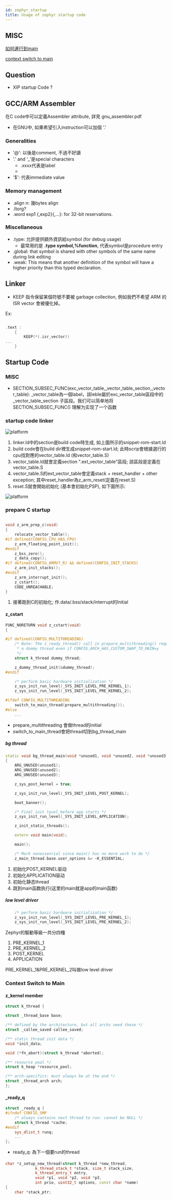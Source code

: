 ```yaml
---
id: zephyr_startup
title: Usage of zephyr startup code
---
```


## MISC



[如何運行到main](https://lgl88911.gitee.io/2018/04/07/Zephyr%E5%A6%82%E4%BD%95%E8%BF%90%E8%A1%8C%E5%88%B0main/)

[context switch to main](https://lgl88911.gitee.io/2018/11/05/Zephyr-OS%E5%86%85%E6%A0%B8%E4%B8%8A%E4%B8%8B%E6%96%87%E5%88%87%E6%8D%A2%E7%AE%80%E8%BF%B0/)

## Question

- XIP startup Code ?

## GCC/ARM Assembler

在C code中可以定義Assembler attribute, 詳見 gnu_assembler.pdf

- 在GNU中, 如果希望引入instruction可以加個 '.'

### Generalities

- '@': 以後是comment, 不過不好讀
- '.’ and ‘_’是special characters
    - .xxxx代表是label
    - 
- '$': 代表immediate value

### Memory management

- .align n: 幾bytes align
- .ltorg?
- .word exp1 {,exp2}{,...}: for 32-bit reservations.


### Miscellaneous

- .type: 允許提供額外資訊給symbol (for debug usage)
    - 最常用的是 **.type symbol,%function**, 代表symbol是procedure entry
- .global: that symbol is shared with other symbols of the same name during link editing
- .weak: This means that another definition of the symbol will have a higher priority than this typed declaration.


## Linker

- KEEP 指令保留某個符號不要被 garbage collection, 例如我們不希望 ARM 的 ISR vector 會被優化掉。

Ex:

``` cpp

.text :
    {
        KEEP(*(.isr_vector))
...
    }

```

## Startup Code

### MISC

- SECTION_SUBSEC_FUNC(exc_vector_table,_vector_table_section,_vector_table): _vector_table為一個label，該leble屬於exc_vector_table區段中的_vector_table_section 子區段。我们可以简单地将 SECTION_SUBSEC_FUNC() 理解为实现了一个函数


### startup code linker

![platform](./image/1_zephyr_startup/startup_code_ld.png)

1. linker.ld中的section是build code時生成, 如上圖所示的snippet-rom-start.ld
2. build code會在build dir裡生成snippet-rom-start.ld; 此時scrip會根據選行的cpu找對應的vector_table.ld (和vector_table.S)
3. vector_table.ld就會定義section ".ext_vector_table"區段; 該區段是定義在vector_table.S
4. vector_table.S的ext_vector_table會定義stack + reset_handler + other exception; 其中reset_handler為z_arm_reset(定義在reset.S)
5. reset.S就會開始初始化 (基本會初始化PSP), 如下圖所示:

![platform](./image/1_zephyr_startup/startup_set_PSP.png)

### prepare C startup

``` cpp

void z_arm_prep_c(void)
{
	relocate_vector_table();
#if defined(CONFIG_CPU_HAS_FPU)
	z_arm_floating_point_init();
#endif
	z_bss_zero();
	z_data_copy();
#if defined(CONFIG_ARMV7_R) && defined(CONFIG_INIT_STACKS)
	z_arm_init_stacks();
#endif
	z_arm_interrupt_init();
	z_cstart();
	CODE_UNREACHABLE;
}

```

1. 接著跑到C的初始化; 作.data/.bss/stack/interrupt的Initial

#### z_cstart

``` cpp
FUNC_NORETURN void z_cstart(void)
{

#if defined(CONFIG_MULTITHREADING)
	/* Note: The z_ready_thread() call in prepare_multithreading() requires
	 * a dummy thread even if CONFIG_ARCH_HAS_CUSTOM_SWAP_TO_MAIN=y
	 */
	struct k_thread dummy_thread;

	z_dummy_thread_init(&dummy_thread);
#endif

	/* perform basic hardware initialization */
	z_sys_init_run_level(_SYS_INIT_LEVEL_PRE_KERNEL_1);
	z_sys_init_run_level(_SYS_INIT_LEVEL_PRE_KERNEL_2);

#ifdef CONFIG_MULTITHREADING
	switch_to_main_thread(prepare_multithreading());
#else
    ...

```

- prepare_multithreading 會做thread的initial
- switch_to_main_thread會把thread切到bg_thread_main

##### bg thread

``` cpp
static void bg_thread_main(void *unused1, void *unused2, void *unused3)
{
	ARG_UNUSED(unused1);
	ARG_UNUSED(unused2);
	ARG_UNUSED(unused3);

	z_sys_post_kernel = true;

	z_sys_init_run_level(_SYS_INIT_LEVEL_POST_KERNEL);

	boot_banner();

	/* Final init level before app starts */
	z_sys_init_run_level(_SYS_INIT_LEVEL_APPLICATION);

	z_init_static_threads();

	extern void main(void);

	main();

	/* Mark nonessenrial since main() has no more work to do */
	z_main_thread.base.user_options &= ~K_ESSENTIAL;

```

1. 初始化POST_KERNEL驱动
2. 初始化APPLICATION驱动
3. 初始化静态thread
4. 跳到main函数执行(这里的main就是app的main函数)

##### low level driver

``` cpp
	/* perform basic hardware initialization */
	z_sys_init_run_level(_SYS_INIT_LEVEL_PRE_KERNEL_1);
	z_sys_init_run_level(_SYS_INIT_LEVEL_PRE_KERNEL_2);
```    

Zephyr的驅動等級一共分四種

1. PRE_KERNEL_1
2. PRE_KERNEL_2
3. POST_KERNEL
4. APPLICATION
   
PRE_KERNEL_1&PRE_KERNEL_2叫做low level driver

### Context Switch to Main

#### z_kernel member

``` cpp
struct k_thread {

struct _thread_base base;

/** defined by the architecture, but all archs need these */
struct _callee_saved callee_saved;

/** static thread init data */
void *init_data;

void (*fn_abort)(struct k_thread *aborted);

/** resource pool */
struct k_heap *resource_pool;

/** arch-specifics: must always be at the end */
struct _thread_arch arch;
};

```

#### _ready_q

``` cpp
struct _ready_q {
#ifndef CONFIG_SMP
	/* always contains next thread to run: cannot be NULL */
	struct k_thread *cache;
#endif
	sys_dlist_t runq;
	...
};
```
- ready_q: 為下一個要run的thread



#### 

``` cpp
char *z_setup_new_thread(struct k_thread *new_thread,
			 k_thread_stack_t *stack, size_t stack_size,
			 k_thread_entry_t entry,
			 void *p1, void *p2, void *p3,
			 int prio, uint32_t options, const char *name)
{
	char *stack_ptr;


	
```